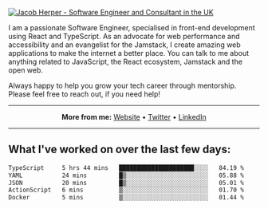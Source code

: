 [![Jacob Herper - Software Engineer and Consultant in the UK](https://res.cloudinary.com/jacobherper/image/upload/v1641506277/gh-image.png)](https://jacobherper.com/)

I am a passionate Software Engineer, specialised in front-end development using React and TypeScript. As an advocate for web performance and accessibility and an evangelist for the Jamstack, I create amazing web applications to make the internet a better place. You can talk to me about anything related to JavaScript, the React ecosystem, Jamstack and the open web.

Always happy to help you grow your tech career through mentorship. Please feel free to reach out, if you need help!

---

<p align="center">
  <strong>More from me:</strong> 
  <a href="https://jacobherper.com/">Website</a> •
  <a href="https://twitter.com/intent/follow?screen_name=jakeherp&tw_p=followbutton">Twitter</a> •
  <a href="https://www.linkedin.com/in/jacobherper/">LinkedIn</a>
</p>

---

## What I've worked on over the last few days:

<!--START_SECTION:waka-->

```txt
TypeScript     5 hrs 44 mins   █████████████████████░░░░   84.19 %
YAML           24 mins         █▒░░░░░░░░░░░░░░░░░░░░░░░   05.88 %
JSON           20 mins         █▒░░░░░░░░░░░░░░░░░░░░░░░   05.01 %
ActionScript   6 mins          ▒░░░░░░░░░░░░░░░░░░░░░░░░   01.70 %
Docker         5 mins          ▒░░░░░░░░░░░░░░░░░░░░░░░░   01.44 %
```

<!--END_SECTION:waka-->
